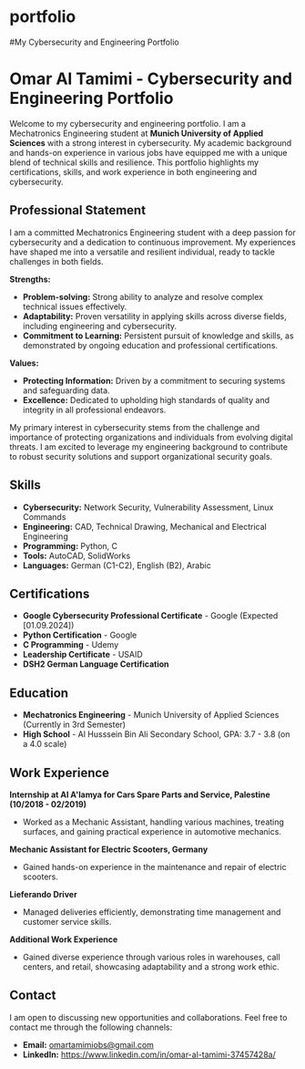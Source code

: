 # portfolio
#My Cybersecurity and Engineering Portfolio
# **Omar Al Tamimi - Cybersecurity and Engineering Portfolio**

Welcome to my cybersecurity and engineering portfolio. I am a Mechatronics Engineering student at **Munich University of Applied Sciences** with a strong interest in cybersecurity. My academic background and hands-on experience in various jobs have equipped me with a unique blend of technical skills and resilience. This portfolio highlights my certifications, skills, and work experience in both engineering and cybersecurity.

## **Professional Statement**

I am a committed Mechatronics Engineering student with a deep passion for cybersecurity and a dedication to continuous improvement. My experiences have shaped me into a versatile and resilient individual, ready to tackle challenges in both fields.

**Strengths:**
- **Problem-solving:** Strong ability to analyze and resolve complex technical issues effectively.
- **Adaptability:** Proven versatility in applying skills across diverse fields, including engineering and cybersecurity.
- **Commitment to Learning:** Persistent pursuit of knowledge and skills, as demonstrated by ongoing education and professional certifications.

**Values:**
- **Protecting Information:** Driven by a commitment to securing systems and safeguarding data.
- **Excellence:** Dedicated to upholding high standards of quality and integrity in all professional endeavors.

My primary interest in cybersecurity stems from the challenge and importance of protecting organizations and individuals from evolving digital threats. I am excited to leverage my engineering background to contribute to robust security solutions and support organizational security goals.

## **Skills**
- **Cybersecurity:** Network Security, Vulnerability Assessment, Linux Commands
- **Engineering:** CAD, Technical Drawing, Mechanical and Electrical Engineering
- **Programming:** Python, C
- **Tools:** AutoCAD, SolidWorks
- **Languages:** German (C1-C2), English (B2), Arabic

## **Certifications**
- **Google Cybersecurity Professional Certificate** - Google (Expected [01.09.2024])
- **Python Certification** - Google
- **C Programming** - Udemy
- **Leadership Certificate** - USAID
- **DSH2 German Language Certification**

## **Education**
- **Mechatronics Engineering** - Munich University of Applied Sciences (Currently in 3rd Semester)
- **High School** - Al Husssein Bin Ali Secondary School, GPA: 3.7 - 3.8 (on a 4.0 scale)

## **Work Experience**

**Internship at Al A'lamya for Cars Spare Parts and Service, Palestine (10/2018 - 02/2019)**  
- Worked as a Mechanic Assistant, handling various machines, treating surfaces, and gaining practical experience in automotive mechanics.

**Mechanic Assistant for Electric Scooters, Germany**  
- Gained hands-on experience in the maintenance and repair of electric scooters.

**Lieferando Driver**  
- Managed deliveries efficiently, demonstrating time management and customer service skills.

**Additional Work Experience**  
- Gained diverse experience through various roles in warehouses, call centers, and retail, showcasing adaptability and a strong work ethic.

## **Contact**
I am open to discussing new opportunities and collaborations. Feel free to contact me through the following channels:

- **Email:** omartamimiobs@gmail.com
- **LinkedIn:** https://www.linkedin.com/in/omar-al-tamimi-37457428a/
